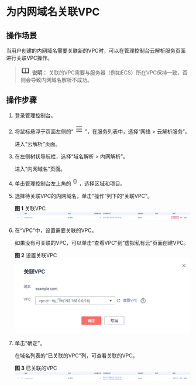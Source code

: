 # 为内网域名关联VPC<a name="dns_usermanual_0003"></a>

## 操作场景<a name="section671410719483"></a>

当用户创建的内网域名需要关联新的VPC时，可以在管理控制台云解析服务页面进行关联VPC操作。

>![](public_sys-resources/icon-note.gif) **说明：** 
>关联的VPC需要与服务器（例如ECS）所在VPC保持一致，否则会导致内网域名解析不成功。

## 操作步骤<a name="section117735276489"></a>

1.  登录管理控制台。
2.  将鼠标悬浮于页面左侧的“![](figures/service-list.jpg)”，在服务列表中，选择“网络  \> 云解析服务”。

    进入“云解析”页面。

3.  在左侧树状导航栏，选择“域名解析 \> 内网解析”。

    进入“内网域名”页面。

4.  单击管理控制台左上角的![](figures/icon-region.png)，选择区域和项目。

1.  选择待关联VPC的内网域名，单击“操作”列下的“关联VPC”。

    **图 1**  关联VPC<a name="fig976019642911"></a>  
    ![](figures/关联VPC.png "关联VPC")

2.  在“VPC”中，设置需要关联的VPC。

    如果没有可关联的VPC，可以单击“查看VPC”到“虚拟私有云”页面创建VPC。

    **图 2**  设置关联VPC<a name="fig2067963716309"></a>  
    ![](figures/设置关联VPC.png "设置关联VPC")

3.  单击“确定”。

    在域名列表的“已关联的VPC”列，可查看关联的VPC。

    **图 3**  已关联的VPC<a name="fig16539115312334"></a>  
    ![](figures/已关联的VPC.png "已关联的VPC")



